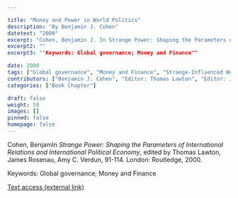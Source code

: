 ```yaml
---

title: "Money and Power in World Politics"
description: "By Benjamin J. Cohen"
datetext: "2000"
excerpt: "Cohen, Benjamin J. In Strange Power: Shaping the Parameters of International Relations and International Political Economy, edited by Thomas Lawton, James Rosenau, Amy C. Verdun, 91-114. London: Routledge, 2000."
excerpt2: ""
excerpt3: ""Keywords: Global governance; Money and Finance""

date: 2000
tags: ["Global governance", "Money and Finance", "Strange-Influenced Works", "2000's"]
contributors: ["Benjamin J. Cohen", "Editor: Thomas Lawton", "Editor: James Rosenau", "Editor: Amy C. Verdun"]
categories: ["Book Chapter"]

draft: false
weight: 50
images: []
pinned: false
homepage: false
---
```


Cohen, BenjamIn *Strange Power: Shaping the Parameters of International Relations and International Political Economy*, edited by Thomas Lawton, James Rosenau, Amy C. Verdun, 91-114. London: Routledge, 2000.

Keywords: Global governance; Money and Finance

[Text access (external link)](https://www.worldcat.org/title/1022846081)

